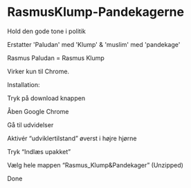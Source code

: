 # RasmusKlump-Pandekagerne
Hold den gode tone i politik

Erstatter 'Paludan' med 'Klump' & 'muslim' med 'pandekage'

Rasmus Paludan = Rasmus Klump

Virker kun til Chrome.




<p>Installation:

Tryk på download knappen

Åben Google Chrome

Gå til udvidelser

Aktivér “udviklertilstand” øverst i højre hjørne

Tryk “Indlæs upakket”

Vælg hele mappen “Rasmus_Klump&Pandekager” (Unzipped)

Done


</p>
